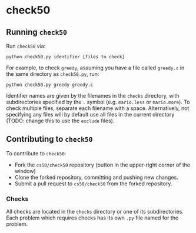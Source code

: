 # check50

## Running `check50`

Run `check50` via:

```
python check50.py identifier [files to check]
```

For example, to check `greedy`, assuming you have a file called `greedy.c` in the same directory as `check50.py`, run:

```
python check50.py greedy greedy.c
```

Identifier names are given by the filenames in the `checks` directory, with subdirectories specified by the `.` symbol (e.g. `mario.less` or `mario.more`).
To check multiple files, separate each filename with a space. Alternatively, not specifying any files will by default use all files
in the current directory (TODO: change this to use the `exclude` files).

## Contributing to `check50`

To contribute to `check50`:

* Fork the `cs50/check50` repository (button in the upper-right corner of the window)
* Clone the forked repository, committing and pushing new changes.
* Submit a pull request to `cs50/check50` from the forked repository.

### Checks

All checks are located in the `checks` directory or one of its subdirectories.
Each problem which requires checks has its own `.py` file named for the problem.

